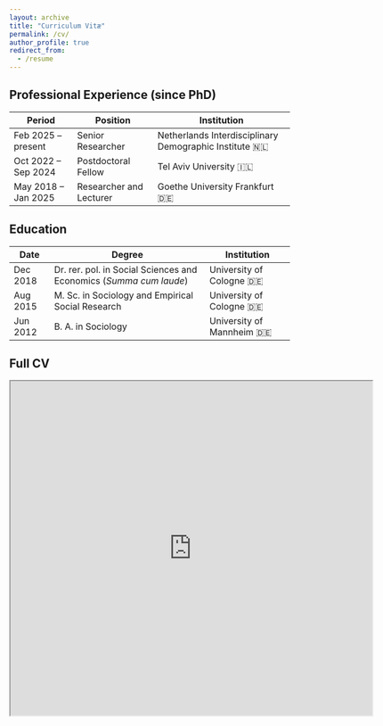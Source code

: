 ```yaml
---
layout: archive
title: "Curriculum Vitæ"
permalink: /cv/
author_profile: true
redirect_from:
  - /resume
---
```


Professional Experience (since PhD)
------

| Period               | Position               | Institution                                                                                                                        |
|----------------------|------------------------|-----------------------------------------------------------------------------------------------------------------------------------------------|
| Feb 2025 – present   | Senior Researcher      | Netherlands Interdisciplinary Demographic Institute 🇳🇱                                                 |
| Oct 2022 – Sep 2024  | Postdoctoral Fellow    | Tel Aviv University 🇮🇱                                                                                                                     |
| May 2018 – Jan 2025  | Researcher and Lecturer | Goethe University Frankfurt 🇩🇪                                                                                                             |

Education
------

| Date         | Degree                                                      | Institution           |
|--------------|-------------------------------------------------------------|---------------------------------|
| Dec 2018     | Dr. rer. pol. in Social Sciences and Economics (*Summa cum laude*) | University of Cologne 🇩🇪    |
| Aug 2015     | M. Sc. in Sociology and Empirical Social Research           | University of Cologne 🇩🇪     |
| Jun 2012     | B. A. in Sociology                                          | University of Mannheim 🇩🇪    |

Full CV
------

<iframe src="https://czymara.com/cv/cczymara_cv.pdf" width="650" height="600"></iframe>
